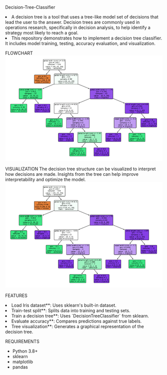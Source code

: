 Decision-Tree-Classifier
<li>A decision tree is a tool that uses a tree-like model set of decisions that lead the user to the answer. Decision trees are commonly used in operations research, specifically in decision analysis, to help identify a strategy most likely to reach a goal.
<li>This repository demonstrates how to implement a decision tree classifier. It includes model training, testing, accuracy evaluation, and visualization.

FLOWCHART
<img width="882" alt="image" src = "https://github.com/Madan1710/Decision-tree-classifier/blob/main/FlowChart.png">

VISUALIZATION
The decision tree structure can be visualized to interpret how decisions are made.
Insights from the tree can help improve interpretability and optimize the model.
<img width="882" alt="image" src = "https://github.com/Madan1710/Decision-tree-classifier/blob/main/FlowChart.png">


FEATURES
<li>Load Iris dataset**: Uses sklearn's built-in dataset.
<li>Train-test split**: Splits data into training and testing sets.
<li>Train a decision tree**: Uses `DecisionTreeClassifier` from sklearn.
<li>Evaluate accuracy**: Compares predictions against true labels.
<li>Tree visualization**: Generates a graphical representation of the decision tree.

REQUIREMENTS
- Python 3.8+
- sklearn
- matplotlib
- pandas


